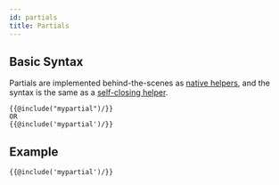 ```yaml
---
id: partials
title: Partials
---
```


## Basic Syntax
Partials are implemented behind-the-scenes as [native helpers](../api/native-helper-api), and the syntax is the same as a [self-closing helper](helpers#self-closing-helpers).

```
{{@include("mypartial")/}}
OR
{{@include('mypartial')/}}
```

## Example

```
{{@include('mypartial')/}}
```